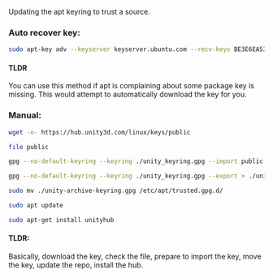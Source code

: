 Updating the apt keyring to trust a source.

### Auto recover key:

```bash
sudo apt-key adv --keyserver keyserver.ubuntu.com --recv-keys BE3E6EA534E8243F
```

#### TLDR

You can use this method if apt is complaining about some package key is missing. This would attempt to automatically download the key for you.

### Manual:

```bash
wget -o- https://hub.unity3d.com/linux/keys/public

file public

gpg --no-default-keyring --keyring ./unity_keyring.gpg --import public

gpg --no-default-keyring --keyring ./unity_keyring.gpg --export > ./unity-archive-keyring.gpg

sudo mv ./unity-archive-keyring.gpg /etc/apt/trusted.gpg.d/

sudo apt update

sudo apt-get install unityhub
```

#### TLDR:

Basically, download the key, check the file, prepare to import the key, move the key, update the repo, install the hub.
